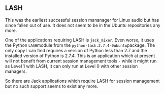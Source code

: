 
##  LASH 


This was the earliest successful session mananager for Linux audio but has since
fallen out of use. It does not seem to be in the Ubuntu repositories any more.


One of the applications requiring LASH is `jack_mixer`.
Even worse, it uses the Python `LASH`module from the `python-lash.2.7.4-0ubuntu`package.
The only copy I can find requires
a version of Python less than 2.7 and the installed  version of Python
is 2.7.4. This is an application which at present will not benefit from
current session management tools - while it might run
as Level 1 with LASH, it can only run at Level 0 with other session managers.


So there are Jack applications which require LASH for session management
but no such support seems to exist any more.
